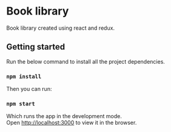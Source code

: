 # Book library

Book library created using react and redux.

## Getting started

Run the below command to install all the project dependencies.

### `npm install`

Then you can run:

### `npm start`

Which runs the app in the development mode.<br>
Open [http://localhost:3000](http://localhost:3000) to view it in the browser.
